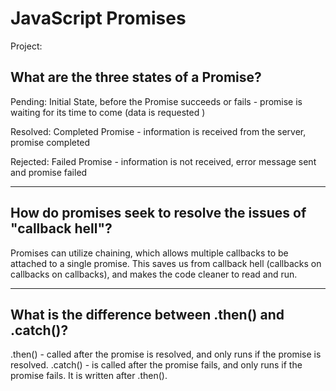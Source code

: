# JavaScript Promises


Project: 

## What are the three states of a Promise?

Pending: Initial State, before the Promise succeeds or fails - promise is waiting for its time to come (data is requested )

Resolved: Completed Promise - information is received from the server, promise completed

Rejected: Failed Promise -  information is not received, error message sent and promise failed 

---

## How do promises seek to resolve the issues of "callback hell"?

Promises can utilize chaining, which allows multiple callbacks to be attached to a single promise. This saves us from callback hell (callbacks on callbacks on callbacks), and makes the code cleaner to read and run. 


---

## What is the difference between .then() and .catch()?

.then() - called after the promise is resolved, and only runs if the promise is resolved.
.catch() - is called after the promise fails, and only runs if the promise fails. It is written after .then().